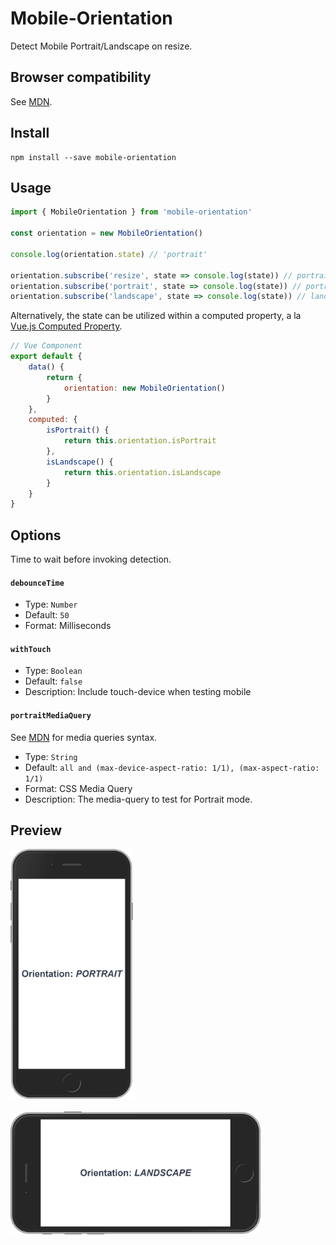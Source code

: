 # Mobile-Orientation
Detect Mobile Portrait/Landscape on resize.
## Browser compatibility
See [MDN](https://developer.mozilla.org/en-US/docs/Web/API/Window/matchMedia).
## Install
```
npm install --save mobile-orientation
```
## Usage
```js
import { MobileOrientation } from 'mobile-orientation'

const orientation = new MobileOrientation()

console.log(orientation.state) // 'portrait'

orientation.subscribe('resize', state => console.log(state)) // portrait or landscape
orientation.subscribe('portrait', state => console.log(state)) // portrait
orientation.subscribe('landscape', state => console.log(state)) // landscape
```
Alternatively, the state can be utilized within a computed property, a la [Vue.js Computed Property](https://vuejs.org/v2/guide/computed.html).
```js
// Vue Component
export default {
    data() {
        return {
            orientation: new MobileOrientation()
        }
    },
    computed: {
        isPortrait() {
            return this.orientation.isPortrait
        },
        isLandscape() {
            return this.orientation.isLandscape
        }
    }
}
```
## Options
Time to wait before invoking detection.

#### `debounceTime`
* Type: `Number`
* Default: `50`
* Format: Milliseconds

#### `withTouch`
* Type: `Boolean`
* Default: `false`
* Description: Include touch-device when testing mobile

#### `portraitMediaQuery`
See [MDN](https://developer.mozilla.org/en-US/docs/Web/CSS/Media_Queries/Using_media_queries) for media queries syntax.

* Type: `String`
* Default: `all and (max-device-aspect-ratio: 1/1), (max-aspect-ratio: 1/1)`
* Format: CSS Media Query
* Description: The media-query to test for Portrait mode.

## Preview
<img src="portrait.png" height="400" alt="portrait">
<br><br>
<img src="landscape.png" width="400" alt="landscape">